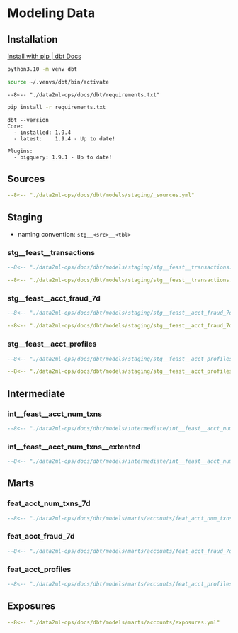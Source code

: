 # Modeling Data

## Installation

[Install with pip | dbt Docs](https://docs.getdbt.com/docs/core/pip-install)

```bash
python3.10 -m venv dbt
```

```bash
source ~/.venvs/dbt/bin/activate
```

```title="requirements.txt"
--8<-- "./data2ml-ops/docs/dbt/requirements.txt"
```

```bash
pip install -r requirements.txt
```

```
dbt --version
Core:
  - installed: 1.9.4
  - latest:    1.9.4 - Up to date!

Plugins:
  - bigquery: 1.9.1 - Up to date!
```




## Sources

```yaml title="_sources.yml"
--8<-- "./data2ml-ops/docs/dbt/models/staging/_sources.yml"
```

## Staging

- naming convention: `stg__<src>__<tbl>`

### stg__feast__transactions

```sql title="stg__feast__transactions.sql"
--8<-- "./data2ml-ops/docs/dbt/models/staging/stg__feast__transactions.sql"
```

```yaml title="stg__feast__transactions.yml"
--8<-- "./data2ml-ops/docs/dbt/models/staging/stg__feast__transactions.yml"
```

### stg__feast__acct_fraud_7d

```sql title="stg__feast__acct_fraud_7d.sql"
--8<-- "./data2ml-ops/docs/dbt/models/staging/stg__feast__acct_fraud_7d.sql"
```

```yaml title="stg__feast__acct_fraud_7d.yml"
--8<-- "./data2ml-ops/docs/dbt/models/staging/stg__feast__acct_fraud_7d.yml"
```

### stg__feast__acct_profiles

```sql title="stg__feast__acct_profiles.sql"
--8<-- "./data2ml-ops/docs/dbt/models/staging/stg__feast__acct_profiles.sql"
```

```yaml title="stg__feast__acct_profiles.yml"
--8<-- "./data2ml-ops/docs/dbt/models/staging/stg__feast__acct_profiles.yml"
```


## Intermediate

### int__feast__acct_num_txns

```sql title="int__feast__acct_num_txns.sql"
--8<-- "./data2ml-ops/docs/dbt/models/intermediate/int__feast__acct_num_txns.sql"
```

### int__feast__acct_num_txns__extented

```sql title="int__feast__acct_num_txns__extented.sql"
--8<-- "./data2ml-ops/docs/dbt/models/intermediate/int__feast__acct_num_txns__extented.sql"
```


## Marts

### feat_acct_num_txns_7d

```sql title="feat_acct_num_txns_7d.sql"
--8<-- "./data2ml-ops/docs/dbt/models/marts/accounts/feat_acct_num_txns_7d.sql"
```

### feat_acct_fraud_7d

```sql title="feat_acct_fraud_7d.sql"
--8<-- "./data2ml-ops/docs/dbt/models/marts/accounts/feat_acct_fraud_7d.sql"
```

### feat_acct_profiles

```sql title="feat_acct_profiles.sql"
--8<-- "./data2ml-ops/docs/dbt/models/marts/accounts/feat_acct_profiles.sql"
```

## Exposures

```yaml title="exposures.yml"
--8<-- "./data2ml-ops/docs/dbt/models/marts/accounts/exposures.yml"
```

